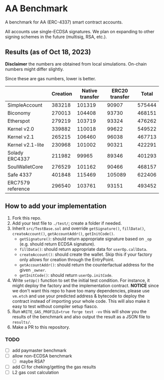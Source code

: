 # AA Benchmark

A benchmark for AA (ERC-4337) smart contract accounts.

All accounts use single-ECDSA signatures. We plan on expanding to other signing schemes in the future (multisig, RSA, etc.).

## Results (as of Oct 18, 2023)

**Disclaimer** the numbers are obtained from local simulations. On-chain numbers might differ slightly.

Since these are gas numbers, lower is better.

|                   | Creation | Native transfer | ERC20 transfer | Total  |
| ----------------- | -------- | --------------- | -------------- | ------ |
| SimpleAccount     | 383218   | 101319          | 90907          | 575444 |
| Biconomy          | 270013   | 104408          | 93730          | 468151 |
| Etherspot         | 279219   | 103719          | 93324          | 476262 |
| Kernel v2.0       | 339882   | 110018          | 99622          | 549522 |
| Kernel v2.1       | 265215   | 106460          | 96038          | 467713 |
| Kernel v2.1-lite  | 230968   | 101002          | 90321          | 422291 |
| Solady ERC4337    | 211982   | 99965           | 89346          | 401293 |
| SoulWalletCore    | 276529   | 101162          | 90466          | 468157 |
| Safe 4337         | 401848   | 115469          | 105089         | 622406 |
| ERC7579 reference | 296540   | 103761          | 93151          | 493452 |

## How to add your implementation

1. Fork this repo.
2. Add your test file to `./test/`; create a folder if needed.
3. Inherit `src/TestBase.sol` and override `getSignature()`, `fillData()`, `createAccount()`, `getAccountAddr()`, `getInitCode()`.
   - `getSignature()`: should return appropriate signature based on `_op` (e.g. should return ECDSA signature).
   - `fillData()`: should return appropriate data for `userOp.callData`.
   - `createAccount()`: should create the wallet. Skip this if your factory only allows for creation through the EntryPoint.
   - `getAccountAddr()`: should return the counterfactual address for the given `_owner`.
   - `getInitCode()`: should return `userOp.initCode`.
4. Write `setUp()` function to set the initial test condition. For instance, it might deploy the factory and the implementation contract. **NOTICE** since we don't want this repo to have too many dependencies, please use `vm.etch` and use your predicted address & bytecode to deploy the contract instead of importing your whole code. This will also make it easy to test without compiler setup fiasco.
5. Run `WRITE_GAS_PROFILE=true forge test -vv` this will show you the results of the benchmark and also output the result as a JSON file to `results/`.
6. Make a PR to this repository.

### TODO

- [ ] add paymaster benchmark
- [ ] allow non-ECDSA benchmark
  - [ ] maybe RSA?
- [ ] add CI for cheking/getting the gas results
- [ ] L2 gas cost calculation
